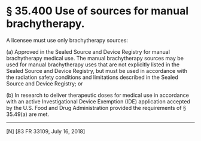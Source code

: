 # § 35.400   Use of sources for manual brachytherapy.

A licensee must use only brachytherapy sources:


(a) Approved in the Sealed Source and Device Registry for manual brachytherapy medical use. The manual brachytherapy sources may be used for manual brachytherapy uses that are not explicitly listed in the Sealed Source and Device Registry, but must be used in accordance with the radiation safety conditions and limitations described in the Sealed Source and Device Registry; or


(b) In research to deliver therapeutic doses for medical use in accordance with an active Investigational Device Exemption (IDE) application accepted by the U.S. Food and Drug Administration provided the requirements of § 35.49(a) are met.



---

[N] [83 FR 33109, July 16, 2018]










